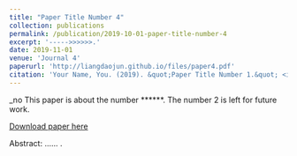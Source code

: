 ```yaml
---
title: "Paper Title Number 4"
collection: publications
permalink: /publication/2019-10-01-paper-title-number-4
excerpt: '----->>>>>>.'
date: 2019-11-01
venue: 'Journal 4'
paperurl: 'http://liangdaojun.github.io/files/paper4.pdf'
citation: 'Your Name, You. (2019). &quot;Paper Title Number 1.&quot; <i>Journal 1</i>. 1(1).'
---
```

_no This paper is about the number ******. The number 2 is left for future work.

[Download paper here](http://liangdaojun.github.io/files/paper4.pdf)

Abstract: ...... .